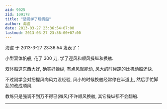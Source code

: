 ```yaml
---
aid: 9025
zid: 109178
title: "话说学了玩帆船"
author: 海盗
date: 2013-03-27 23:36:54+07:00
lastmod: 2013-03-27 23:36:00+07:00
---
```


海盗 于 2013-3-27 23:36:54 发表了：

小型双体帆船, 花了 300 刀, 学了迎风和顺风操纵和换舷.

双体船这东西大好, 确实好操纵, 有点风就能动, 风大的时候跑的比机动船还快.

不过刚学会对把握风向风力没经验, 风小的时候换舷经常停在半道上, 然后手忙脚乱的改成顺风.

教练只是强调不到万不得已(微风)不许顺风换舷, 其它操纵都不会翻船.

---
